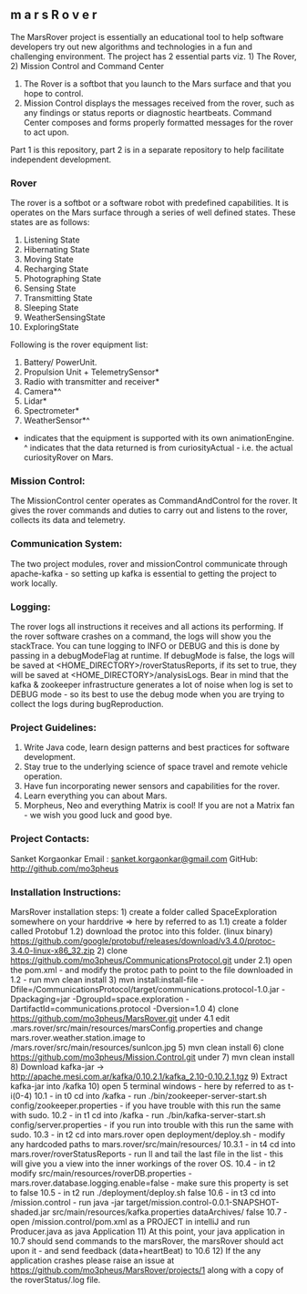 ##   m a r s R o v e r

The MarsRover project is essentially an educational tool to help software developers try out new algorithms and technologies in a fun and challenging environment. The project has 2 essential parts viz. 1) The Rover, 2) Mission Control and Command Center

1) The Rover is a softbot that you launch to the Mars surface and that you hope to control.
2) Mission Control displays the messages received from the rover, such as any findings or status reports or diagnostic heartbeats. Command Center composes and forms properly formatted messages for the rover to act upon.

Part 1 is this repository, part 2 is in a separate repository to help facilitate independent development.

### Rover

The rover is a softbot or a software robot with predefined capabilities. It is operates on the Mars surface through a series of well defined states. These states are as follows:
1) Listening State
2) Hibernating State
3) Moving State
4) Recharging State
5) Photographing State
6) Sensing State
7) Transmitting State 
8) Sleeping State
9) WeatherSensingState
10) ExploringState

Following is the rover equipment list:
1) Battery/ PowerUnit.
2) Propulsion Unit + TelemetrySensor*
3) Radio with transmitter and receiver*
4) Camera*^
5) Lidar*
6) Spectrometer*
7) WeatherSensor*^

* indicates that the equipment is supported with its own animationEngine. 
^ indicates that the data returned is from curiosityActual - i.e. the actual curiosityRover on Mars.

### Mission Control:
The MissionControl center operates as CommandAndControl for the rover. It gives the rover commands and duties to carry out and listens to the rover, collects its data and telemetry.

### Communication System:
The two project modules, rover and missionControl communicate through apache-kafka - so setting up kafka is essential to getting the project to work locally.

### Logging:
The rover logs all instructions it receives and all actions its performing. If the rover software crashes on a command, the logs will show you the stackTrace. You can tune logging to INFO or DEBUG and this is done by passing in a debugModeFlag at runtime. If debugMode is false, the logs will be saved at <HOME_DIRECTORY>/roverStatusReports, if its set to true, they will be saved at <HOME_DIRECTORY>/analysisLogs. Bear in mind that the kafka & zookeeper infrastructure generates a lot of noise when log is set to DEBUG mode - so its best to use the debug mode when you are trying to collect the logs during bugReproduction.

### Project Guidelines:
1) Write Java code, learn design patterns and best practices for software development.
2) Stay true to the underlying science of space travel and remote vehicle operation. 
3) Have fun incorporating newer sensors and capabilities for the rover.
4) Learn everything you can about Mars.
5) Morpheus, Neo and everything Matrix is cool! If you are not a Matrix fan - we wish you good luck and good bye.

### Project Contacts:
Sanket Korgaonkar
Email : sanket.korgaonkar@gmail.com
GitHub: http://github.com/mo3pheus 

### Installation Instructions:

MarsRover installation steps:
      1) create a folder called SpaceExploration somewhere on your harddrive => here by referred to as <HOME>
        1.1) create a folder called Protobuf
        1.2) download the protoc into this folder. (linux binary) https://github.com/google/protobuf/releases/download/v3.4.0/protoc-3.4.0-linux-x86_32.zip
      2) clone https://github.com/mo3pheus/CommunicationsProtocol.git under <HOME> 
        2.1) open the pom.xml - and modify the protoc path to point to the file downloaded in 1.2 - run mvn clean install
      3) mvn install:install-file -Dfile=<HOME>/CommunicationsProtocol/target/communications.protocol-1.0.jar -Dpackaging=jar -DgroupId=space.exploration -DartifactId=communications.protocol -Dversion=1.0
      4) clone https://github.com/mo3pheus/MarsRover.git under <HOME>
        4.1 edit <HOME>.mars.rover/src/main/resources/marsConfig.properties and change mars.rover.weather.station.image to <HOME>/mars.rover/src/main/resources/sunIcon.jpg
      5) mvn clean install
      6) clone https://github.com/mo3pheus/Mission.Control.git under <HOME>
      7) mvn clean install
      8) Download kafka-jar -> http://apache.mesi.com.ar/kafka/0.10.2.1/kafka_2.10-0.10.2.1.tgz
      9) Extract kafka-jar into <HOME>/kafka
      10) open 5 terminal windows - here by referred to as t-i(0-4)
        10.1 - in t0 cd into <HOME>/kafka - run ./bin/zookeeper-server-start.sh config/zookeeper.properties - if you have trouble with this run the same with sudo.
        10.2 - in t1 cd into <HOME>/kafka - run ./bin/kafka-server-start.sh config/server.properties - if you run into trouble with this run the same with sudo.
        10.3 - in t2 cd into <HOME>mars.rover open deployment/deploy.sh - modify any hardcoded paths to <HOME>mars.rover/src/main/resources/
        10.3.1 - in t4 cd into <HOME>mars.rover/roverStatusReports - run ll and tail the last file in the list - this will give you a view into the inner workings of the rover OS.
        10.4 - in t2 modify src/main/resources/roverDB.properties - mars.rover.database.logging.enable=false - make sure this property is set to false
        10.5 - in t2 run ./deployment/deploy.sh false
        10.6 - in t3 cd into <HOME>/mission.control - run java -jar target/mission.control-0.0.1-SNAPSHOT-shaded.jar src/main/resources/kafka.properties dataArchives/ false
        10.7 - open <HOME>/mission.control/pom.xml as a PROJECT in intelliJ and run Producer.java as java Application
      11) At this point, your java application in 10.7 should send commands to the marsRover, the marsRover should act upon it - and send feedback (data+heartBeat) to 10.6
      12) If the any application crashes please raise an issue at https://github.com/mo3pheus/MarsRover/projects/1 along with a copy of the roverStatus/<timestamp>.log file.

